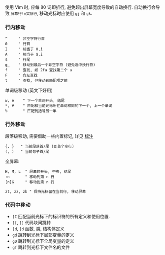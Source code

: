 使用 Vim 时, 应每 80 词即折行, 避免超出屏幕宽度导致的自动换行. 自动换行会导致 `屏幕行!=实际行`, 移动光标时应使用 `gj` 和 `gk`. 

### 行内移动

```vim
^     " 非空字符行首
0     " 行首
I     " 相当于 0,i
A     " 相当于 $,i
$     " 行尾
g_    " 移动到最后一个非空字符 (避免选中换行符)
f     " 查找, 如 2fa 查找第二个 a
F     " 向左查找
t     " 查找, 但移动到匹配项之前
```

单词级移动 (英文下好用)
```vim
w, e    " 下一个单词开头, 结尾
*, #    " 匹配和当前光标所在单词相同的下一个, 上一个单词 
%       " 匹配到括号另一半
```

### 行外移动

段落级移动, 需要借助一些内置标记, 详见 [标注](标注.md)
```vim
{, }   " 当前段落首/尾 (即首个空行)
(, )   " 当前句子首/尾
```

全屏幕:
```vim
H, M, L  " 屏幕的开头, 中央, 结尾
:n       " 移动到第 n 行
[n]G     " 移动到第 n 行

zt, zz, zb " 保持光标留在当前行, 移动屏幕
```

### 代码中移动

- `[I` 匹配当前光标下的标识符的所有定义和使用位置.
- `[[`, `]]` 代码块间跳转
- `[d`, `]d` 函数, 类, 结构体定义
- `gd` 跳转到光标下局部变量的定义
- `gD` 跳转到光标下全局变量的定义
- `gf` 跳转到光标下文件名的文件